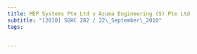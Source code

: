 ```yaml
---
title: MEP Systems Pte Ltd v Azuma Engineering (S) Pte Ltd 
subtitle: "[2010] SGHC 282 / 22\_September\_2010"
tags:


---
```


